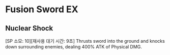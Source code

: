 # Fusion Sword EX

## Nuclear Shock

[SP 소모: 10][재사용 대기 시간: 9초] Thrusts sword into the ground and knocks down surrounding enemies, dealing 400% ATK of Physical DMG.

